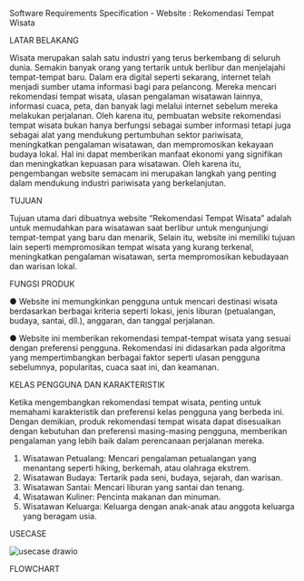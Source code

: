 Software Requirements Specification - Website : Rekomendasi Tempat Wisata

LATAR BELAKANG

  Wisata merupakan salah satu industri yang terus berkembang di seluruh dunia.
Semakin banyak orang yang tertarik untuk berlibur dan menjelajahi tempat-tempat baru.
Dalam era digital seperti sekarang, internet telah menjadi sumber utama informasi bagi para
pelancong. Mereka mencari rekomendasi tempat wisata, ulasan pengalaman wisatawan
lainnya, informasi cuaca, peta, dan banyak lagi melalui internet sebelum mereka melakukan
perjalanan.
  Oleh karena itu, pembuatan website rekomendasi tempat wisata bukan hanya
berfungsi sebagai sumber informasi tetapi juga sebagai alat yang mendukung pertumbuhan
sektor pariwisata, meningkatkan pengalaman wisatawan, dan mempromosikan kekayaan
budaya lokal. Hal ini dapat memberikan manfaat ekonomi yang signifikan dan meningkatkan
kepuasan para wisatawan. Oleh karena itu, pengembangan website semacam ini merupakan
langkah yang penting dalam mendukung industri pariwisata yang berkelanjutan.

TUJUAN

  Tujuan utama dari dibuatnya website “Rekomendasi Tempat Wisata” adalah untuk
memudahkan para wisatawan saat berlibur untuk mengunjungi tempat-tempat yang baru dan
menarik, Selain itu, website ini memiliki tujuan lain seperti mempromosikan tempat wisata
yang kurang terkenal, meningkatkan pengalaman wisatawan, serta mempromosikan
kebudayaan dan warisan lokal.

FUNGSI PRODUK

● Website ini memungkinkan pengguna untuk mencari destinasi wisata berdasarkan
berbagai kriteria seperti lokasi, jenis liburan (petualangan, budaya, santai, dll.),
anggaran, dan tanggal perjalanan.

● Website ini memberikan rekomendasi tempat-tempat wisata yang sesuai dengan
preferensi pengguna. Rekomendasi ini didasarkan pada algoritma yang
mempertimbangkan berbagai faktor seperti ulasan pengguna sebelumnya, popularitas,
cuaca saat ini, dan keamanan.

KELAS PENGGUNA DAN KARAKTERISTIK

Ketika mengembangkan rekomendasi tempat wisata, penting untuk memahami
karakteristik dan preferensi kelas pengguna yang berbeda ini. Dengan demikian, produk
rekomendasi tempat wisata dapat disesuaikan dengan kebutuhan dan preferensi
masing-masing pengguna, memberikan pengalaman yang lebih baik dalam perencanaan
perjalanan mereka.
1. Wisatawan Petualang: Mencari pengalaman petualangan yang menantang seperti
hiking, berkemah, atau olahraga ekstrem.
2. Wisatawan Budaya: Tertarik pada seni, budaya, sejarah, dan warisan.
3. Wisatawan Santai: Mencari liburan yang santai dan tenang.
4. Wisatawan Kuliner: Pencinta makanan dan minuman.
5. Wisatawan Keluarga: Keluarga dengan anak-anak atau anggota keluarga yang
beragam usia.

USECASE

![usecase drawio](https://github.com/putrialifiaa/tugas-pemweb-mib10/assets/124503792/2640d9ec-9837-4a47-8d55-105fe59db75c)

FLOWCHART



